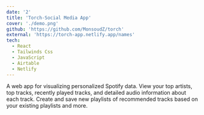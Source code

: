 ```yaml
---
date: '2'
title: 'Torch-Social Media App'
cover: './demo.png'
github: 'https://github.com/MonsoudZ/torch'
external: 'https://torch-app.netlify.app/names'
tech:
  - React
  - Tailwinds Css
  - JavaScript
  - Airtable
  - Netlify
---
```


A web app for visualizing personalized Spotify data. View your top artists, top tracks, recently played tracks, and detailed audio information about each track. Create and save new playlists of recommended tracks based on your existing playlists and more.
